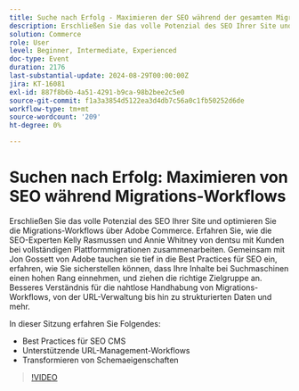 ```yaml
---
title: Suche nach Erfolg - Maximieren der SEO während der gesamten Migrations-Workflows
description: Erschließen Sie das volle Potenzial des SEO Ihrer Site und optimieren Sie die Migrations-Workflows über Adobe Commerce. Erfahren Sie, wie die SEO-Experten Kelly Rasmussen und Annie Whitney von dentsu mit Kunden bei vollständigen Plattformmigrationen zusammenarbeiten. Gemeinsam mit Jon Gossett von Adobe tauchen sie tief in die Best Practices für SEO ein, erfahren, wie Sie sicherstellen können, dass Ihre Inhalte bei Suchmaschinen einen hohen Rang einnehmen, und ziehen die richtige Zielgruppe an. Verstehen Sie besser, wie Sie Migrations-Workflows nahtlos handhaben können, von der URL-Verwaltung bis zu strukturierten Daten und mehr. In dieser Sitzung erfahren Sie mehr - Entdecken von Best Practices für SEO CMS Unterstützung von URL-Management-Workflows Transformieren von Schemaeigenschaften
solution: Commerce
role: User
level: Beginner, Intermediate, Experienced
doc-type: Event
duration: 2176
last-substantial-update: 2024-08-29T00:00:00Z
jira: KT-16081
exl-id: 887f8b6b-4a51-4291-b9ca-98b2bee2c5e0
source-git-commit: f1a3a3854d5122ea3d4db7c56a0c1fb50252d6de
workflow-type: tm+mt
source-wordcount: '209'
ht-degree: 0%

---
```


# Suchen nach Erfolg: Maximieren von SEO während Migrations-Workflows

Erschließen Sie das volle Potenzial des SEO Ihrer Site und optimieren Sie die Migrations-Workflows über Adobe Commerce. Erfahren Sie, wie die SEO-Experten Kelly Rasmussen und Annie Whitney von dentsu mit Kunden bei vollständigen Plattformmigrationen zusammenarbeiten. Gemeinsam mit Jon Gossett von Adobe tauchen sie tief in die Best Practices für SEO ein, erfahren, wie Sie sicherstellen können, dass Ihre Inhalte bei Suchmaschinen einen hohen Rang einnehmen, und ziehen die richtige Zielgruppe an. Besseres Verständnis für die nahtlose Handhabung von Migrations-Workflows, von der URL-Verwaltung bis hin zu strukturierten Daten und mehr.

In dieser Sitzung erfahren Sie Folgendes:

* Best Practices für SEO CMS
* Unterstützende URL-Management-Workflows
* Transformieren von Schemaeigenschaften

>[!VIDEO](https://video.tv.adobe.com/v/3433145/?learn=on)
